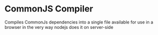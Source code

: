 CommonJS Compiler
==============

Compiles CommonJs dependencies into a single file available for use in a browser in the very way nodejs does it on server-side
